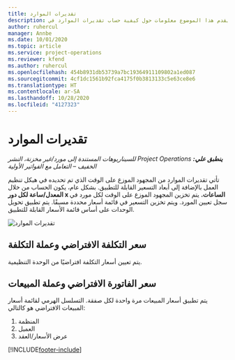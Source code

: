 ```yaml
---
title: تقديرات الموارد
description: يقدم هذا الموضوع معلومات حول كيفية حساب تقديرات الموارد في Project Operations.
author: ruhercul
manager: Annbe
ms.date: 10/01/2020
ms.topic: article
ms.service: project-operations
ms.reviewer: kfend
ms.author: ruhercul
ms.openlocfilehash: 454b8931db53739a7bc19364911109802a1ed087
ms.sourcegitcommit: 4cf1dc1561b92fca4175f0b3813133c5e63ce8e6
ms.translationtype: HT
ms.contentlocale: ar-SA
ms.lasthandoff: 10/28/2020
ms.locfileid: "4127323"
---
```

# <a name="resource-estimates"></a>تقديرات الموارد

_**ينطبق علي:** ‏‫Project Operations للسيناريوهات المستندة إلى مورد/غير مخزنة‬، ‏‫النشر الخفيف – التعامل مع الفواتير الأولية‬_

تأتي تقديرات الموارد من المجهود الموزع على الوقت الذي تم تحديده في هيكل تنظيم العمل بالإضافة إلى أبعاد التسعير القابلة للتطبيق. بشكل عام، يكون الحساب من خلال **المعدل/ساعة لكل دور x الساعات.** يتم تخزين المجهود الموزع على الوقت لكل مورد في سجل تعيين المورد. ويتم تخزين التسعير في قائمة أسعار محددة مسبقًا. يتم تطبيق تحويل الوحدات على أساس قائمة الأسعار القابلة للتطبيق.

![تقديرات الموارد](./media/navigation12.png)

## <a name="default-cost-price-and-cost-currency"></a>سعر التكلفة الافتراضي وعملة التكلفة

يتم تعيين أسعار التكلفة افتراضيًا من الوحدة التنظيمية.

## <a name="default-bill-rate-and-sales-currency"></a>سعر الفاتورة الافتراضي وعملة المبيعات

يتم تطبيق أسعار المبيعات مرة واحدة لكل صفقة. التسلسل الهرمي لقائمة أسعار المبيعات الافتراضي هو كالتالي:

1. المنظمة
2. العميل
3. عرض الأسعار/العقد


[!INCLUDE[footer-include](../includes/footer-banner.md)]